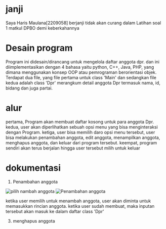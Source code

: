 # janji #
Saya Haris Maulana[2209058] berjanji tidak akan curang dalam Latihan soal 1 matkul DPBO demi keberkahannya

# Desain program #
Program ini didesain/dirancang untuk mengelola daftar anggota dpr. dan ini diimplementasikan dengan 4 bahasa yaitu python, C++, Java, PHP, yang dimana menggunakan konsep OOP atau pemrograman berorientasi objek. Terdapat dua file, yang file pertama untuk class 'Main' dan sedangkan file kedua adalah class 'Dpr' merangkum detail anggota Dpr termasuk nama, id, bidang dan juga partai.

# alur #
pertama, Program akan membuat daftar kosong untuk para anggota Dpr.
kedua, user akan diperlihatkan sebuah opsi menu yang bisa menginteraksi dengan Program.
ketiga, user bisa memilih daro opsi menu tersebut, user bisa melakukan penambahan anggota, edit anggota, menampilkan anggota, menghapus anggota, dan keluar dari program tersebut.
keempat, program sendiri akan terus berjalan hingga user tersebut milih untuk keluar

# dokumentasi #
1. Penambahan anggota


![pilih nambah anggota](https://github.com/harismln22/LP1DPBO2024C1/assets/159020670/4fb3e8ef-d661-4b0e-a9b0-670bc67c38cf)
![Penambahan anggota](https://github.com/harismln22/LP1DPBO2024C1/assets/159020670/d0b941ff-b8de-4312-a20a-85ddf91e1a95)


ketika user memilih untuk menambah anggota, user akan diminta untuk memasukkan rincian anggota. ketika user sudah membuat, maka inputan tersebut akan masuk ke dalam daftar class 'Dpr'

3. menghapus anggota
